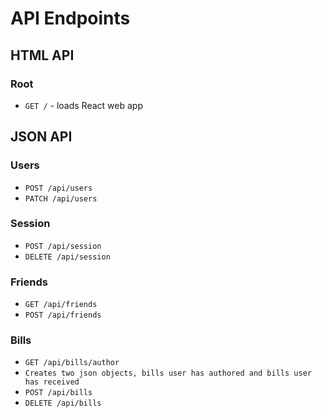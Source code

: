 # API Endpoints

## HTML API

### Root

- `GET /` - loads React web app

## JSON API

### Users

- `POST /api/users`
- `PATCH /api/users`

### Session

- `POST /api/session`
- `DELETE /api/session`

### Friends

- `GET /api/friends`
- `POST /api/friends`

### Bills

- `GET /api/bills/author`
 - `Creates two json objects, bills user has authored and bills user has received`
- `POST /api/bills`
- `DELETE /api/bills`
